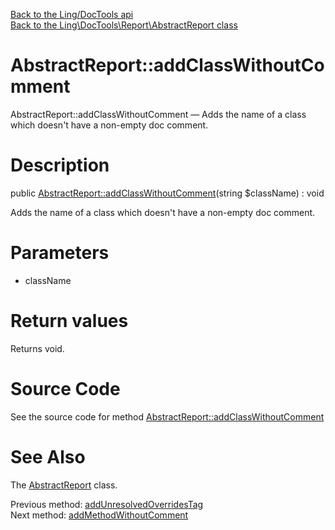 [Back to the Ling/DocTools api](https://github.com/lingtalfi/DocTools/blob/master/doc/api/Ling/DocTools.md)<br>
[Back to the Ling\DocTools\Report\AbstractReport class](https://github.com/lingtalfi/DocTools/blob/master/doc/api/Ling/DocTools/Report/AbstractReport.md)


AbstractReport::addClassWithoutComment
================



AbstractReport::addClassWithoutComment — Adds the name of a class which doesn't have a non-empty doc comment.




Description
================


public [AbstractReport::addClassWithoutComment](https://github.com/lingtalfi/DocTools/blob/master/doc/api/Ling/DocTools/Report/AbstractReport/addClassWithoutComment.md)(string $className) : void




Adds the name of a class which doesn't have a non-empty doc comment.




Parameters
================


- className

    


Return values
================

Returns void.








Source Code
===========
See the source code for method [AbstractReport::addClassWithoutComment](/blob/master/Report/AbstractReport.php#L428-L435)


See Also
================

The [AbstractReport](https://github.com/lingtalfi/DocTools/blob/master/doc/api/Ling/DocTools/Report/AbstractReport.md) class.

Previous method: [addUnresolvedOverridesTag](https://github.com/lingtalfi/DocTools/blob/master/doc/api/Ling/DocTools/Report/AbstractReport/addUnresolvedOverridesTag.md)<br>Next method: [addMethodWithoutComment](https://github.com/lingtalfi/DocTools/blob/master/doc/api/Ling/DocTools/Report/AbstractReport/addMethodWithoutComment.md)<br>

